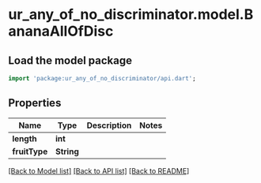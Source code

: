 # ur_any_of_no_discriminator.model.BananaAllOfDisc

## Load the model package
```dart
import 'package:ur_any_of_no_discriminator/api.dart';
```

## Properties
Name | Type | Description | Notes
------------ | ------------- | ------------- | -------------
**length** | **int** |  | 
**fruitType** | **String** |  | 

[[Back to Model list]](../README.md#documentation-for-models) [[Back to API list]](../README.md#documentation-for-api-endpoints) [[Back to README]](../README.md)



